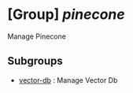 # [Group] _pinecone_

Manage Pinecone

## Subgroups

- [vector-db](/Commands/pinecone/vector-db/readme.md)
: Manage Vector Db
